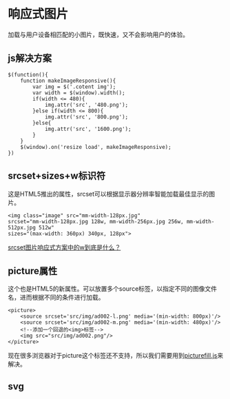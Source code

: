 # 响应式图片
加载与用户设备相匹配的小图片，既快速，又不会影响用户的体验。

## js解决方案
```
$(function(){
    function makeImageResponsive(){
        var img = $('.cotent img');
        var width = $(window).width();
        if(width <= 480){
            img.attr('src', '480.png');
        }else if(width <= 800){
            img.attr('src', '800.png');
        }else{
            img.attr('src', '1600.png');
        }
    }
    $(window).on('resize load', makeImageResponsive);
})
```

## srcset+sizes+w标识符  
这是HTML5推出的属性，srcset可以根据显示器分辨率智能加载最佳显示的图片。
```
<img class="image" src="mm-width-128px.jpg" 
srcset="mm-width-128px.jpg 128w, mm-width-256px.jpg 256w, mm-width-512px.jpg 512w" 
sizes="(max-width: 360px) 340px, 128px">
```
[srcset图片响应式方案中的w到底是什么？](https://www.jianshu.com/p/a99f90ef835f)

## picture属性  
这个也是HTML5的新属性。可以放置多个source标签，以指定不同的图像文件名，进而根据不同的条件进行加载。
```
<picture>
    <source srcset='src/img/ad002-l.png' media='(min-width: 800px)'/>
    <source srcset='src/img/ad002-m.png' media='(min-width: 480px)'/>
    <!--添加一个回退的<img>标签-->
    <img src="src/img/ad002.png"/>
</picture>
```
现在很多浏览器对于picture这个标签还不支持，所以我们需要用到[picturefill.js](http://scottjehl.github.io/picturefill/)来解决。

## svg
